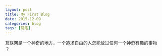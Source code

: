 ```yaml
---
layout: post
title: My First Blog
date: 2015-12-09
categories: blog
tags: [随笔]
---
```

互联网是一个神奇的地方，一个追求自由的人怎能放过任何一个神奇有趣的事物 ？
